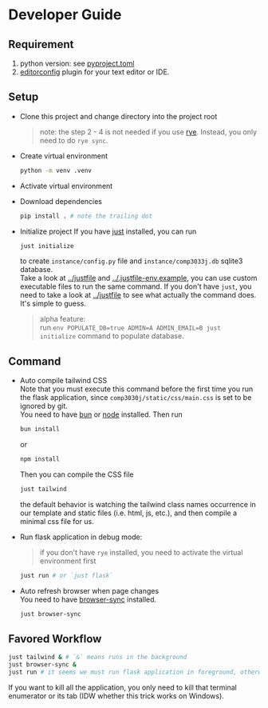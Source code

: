 # Developer Guide

## Requirement

1. python version: see [pyproject.toml](../pyproject.toml)
2. [editorconfig](https://editorconfig.org/) plugin for your text editor or IDE.

## Setup
+ Clone this project and change directory into the project root
   > note: the step 2 - 4 is not needed if you use [rye](https://github.com/astral-sh/rye).
   > Instead, you only need to do `rye sync`.
  
+ Create virtual environment
   ```bash
   python -m venv .venv
   ```
+ Activate virtual environment
+ Download dependencies
   ```bash
   pip install . # note the trailing dot
   ```

+ Initialize project 
  If you have [just](https://github.com/casey/just) installed, you can run
  ```bash
  just initialize
  ```
  to create `instance/config.py` file and `instance/comp3033j.db` sqlite3 database.  
  Take a look at [../justfile](../justfile) and [../.justfile-env.example](.justfile-env.example), you can use 
  custom executable files to run the same command.
  If you don't have `just`, you need to take a look at [../justfile](../justfile) to see what actually the 
  command does. It's simple to guess.
  
  > alpha feature:  
  > run `env POPULATE_DB=true ADMIN=A ADMIN_EMAIL=B just initialize` command
  > to populate database.
  
## Command 

- Auto compile tailwind CSS  
  Note that you must execute this command before the first time you run the flask application, since `comp3030j/static/css/main.css` is set to be ignored by git.  
  You need to have [bun](https://github.com/oven-sh/bun) or [node](https://nodejs.org) installed. Then run 
  ```bash
  bun install
  ```
  or
  ```bash
  npm install
  ```
  Then you can compile the CSS file
  ```bash
  just tailwind
  ```
  the default behavior is watching the tailwind class names occurrence in our template and static files (i.e. html, js, etc.), and then compile a minimal css file for us.

- Run flask application in debug mode:  
  > if you don't have `rye` installed, you need to activate the virtual environment first
  ```bash
  just run # or `just flask`
  ```
  
- Auto refresh browser when page changes  
  You need to have [browser-sync](https://browsersync.io/) installed.  
  ```bash
  just browser-sync
  ```
  
## Favored Workflow

```bash
just tailwind & # `&` means runs in the background
just browser-sync &
just run # it seems we must run flask application in foreground, otherwise we cannot access our website
```
If you want to kill all the application, you only need to kill that terminal enumerator or its tab (IDW whether this trick works on Windows). 
